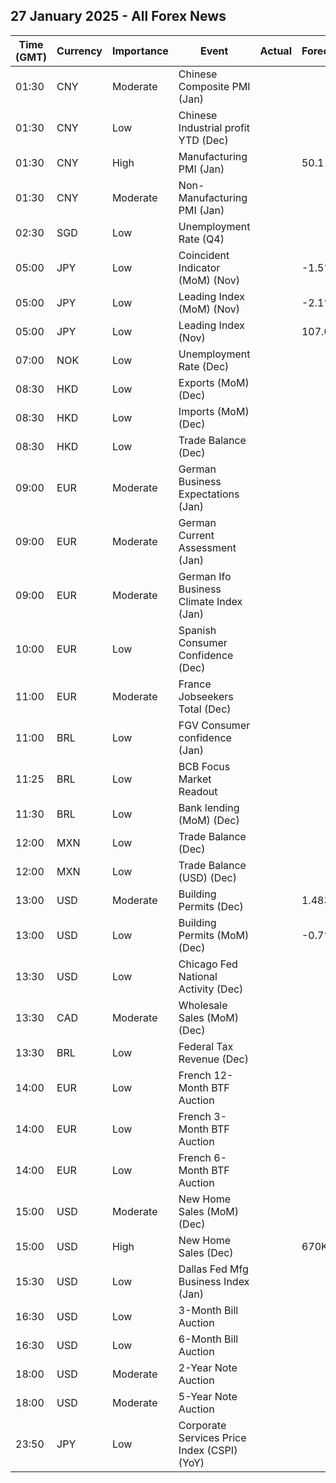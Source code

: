 ## 27 January 2025 - All Forex News

| Time (GMT) | Currency | Importance | Event | Actual | Forecast | Previous |
|------|----------|------------|-------|--------|----------|----------|
| 01:30 | CNY | Moderate | Chinese Composite PMI (Jan) |  |  | 52.2 |
| 01:30 | CNY | Low | Chinese Industrial profit YTD (Dec) |  |  | -4.7% |
| 01:30 | CNY | High | Manufacturing PMI (Jan) |  | 50.1 | 50.1 |
| 01:30 | CNY | Moderate | Non-Manufacturing PMI (Jan) |  |  | 52.2 |
| 02:30 | SGD | Low | Unemployment Rate (Q4) |  |  | 1.9% |
| 05:00 | JPY | Low | Coincident Indicator (MoM) (Nov) |  | -1.5% | 2.8% |
| 05:00 | JPY | Low | Leading Index (MoM) (Nov) |  | -2.1% | 0.2% |
| 05:00 | JPY | Low | Leading Index (Nov) |  | 107.0 | 109.1 |
| 07:00 | NOK | Low | Unemployment Rate (Dec) |  |  | 3.7% |
| 08:30 | HKD | Low | Exports (MoM) (Dec) |  |  | 2.1% |
| 08:30 | HKD | Low | Imports (MoM) (Dec) |  |  | 5.7% |
| 08:30 | HKD | Low | Trade Balance (Dec) |  |  | -43.4B |
| 09:00 | EUR | Moderate | German Business Expectations (Jan) |  |  | 84.4 |
| 09:00 | EUR | Moderate | German Current Assessment (Jan) |  |  | 85.1 |
| 09:00 | EUR | Moderate | German Ifo Business Climate Index (Jan) |  |  | 84.7 |
| 10:00 | EUR | Low | Spanish Consumer Confidence (Dec) |  |  | 80.6 |
| 11:00 | EUR | Moderate | France Jobseekers Total (Dec) |  |  | 2,935.0K |
| 11:00 | BRL | Low | FGV Consumer confidence (Jan) |  |  | 92.0 |
| 11:25 | BRL | Low | BCB Focus Market Readout |  |  |  |
| 11:30 | BRL | Low | Bank lending (MoM) (Dec) |  |  | 1.2% |
| 12:00 | MXN | Low | Trade Balance (Dec) |  |  | -0.133B |
| 12:00 | MXN | Low | Trade Balance (USD) (Dec) |  |  | -0.775B |
| 13:00 | USD | Moderate | Building Permits (Dec) |  | 1.483M | 1.493M |
| 13:00 | USD | Low | Building Permits (MoM) (Dec) |  | -0.7% | 5.2% |
| 13:30 | USD | Low | Chicago Fed National Activity (Dec) |  |  | -0.12 |
| 13:30 | CAD | Moderate | Wholesale Sales (MoM) (Dec) |  |  | -0.2% |
| 13:30 | BRL | Low | Federal Tax Revenue (Dec) |  |  | 209.22B |
| 14:00 | EUR | Low | French 12-Month BTF Auction |  |  | 2.408% |
| 14:00 | EUR | Low | French 3-Month BTF Auction |  |  | 2.633% |
| 14:00 | EUR | Low | French 6-Month BTF Auction |  |  | 2.532% |
| 15:00 | USD | Moderate | New Home Sales (MoM) (Dec) |  |  | 5.9% |
| 15:00 | USD | High | New Home Sales (Dec) |  | 670K | 664K |
| 15:30 | USD | Low | Dallas Fed Mfg Business Index (Jan) |  |  | 3.4 |
| 16:30 | USD | Low | 3-Month Bill Auction |  |  | 4.215% |
| 16:30 | USD | Low | 6-Month Bill Auction |  |  | 4.165% |
| 18:00 | USD | Moderate | 2-Year Note Auction |  |  | 4.335% |
| 18:00 | USD | Moderate | 5-Year Note Auction |  |  | 4.478% |
| 23:50 | JPY | Low | Corporate Services Price Index (CSPI) (YoY) |  |  | 3.0% |
